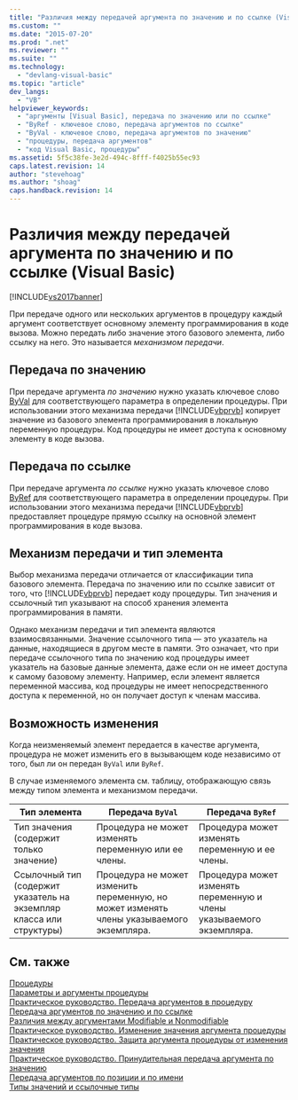 ```yaml
---
title: "Различия между передачей аргумента по значению и по ссылке (Visual Basic) | Microsoft Docs"
ms.custom: ""
ms.date: "2015-07-20"
ms.prod: ".net"
ms.reviewer: ""
ms.suite: ""
ms.technology: 
  - "devlang-visual-basic"
ms.topic: "article"
dev_langs: 
  - "VB"
helpviewer_keywords: 
  - "аргументы [Visual Basic], передача по значению или по ссылке"
  - "ByRef - ключевое слово, передача аргументов по ссылке"
  - "ByVal - ключевое слово, передача аргументов по значению"
  - "процедуры, передача аргументов"
  - "код Visual Basic, процедуры"
ms.assetid: 5f5c38fe-3e2d-494c-8fff-f4025b55ec93
caps.latest.revision: 14
author: "stevehoag"
ms.author: "shoag"
caps.handback.revision: 14
---
```

# Различия между передачей аргумента по значению и по ссылке (Visual Basic)
[!INCLUDE[vs2017banner](../../../../visual-basic/includes/vs2017banner.md)]

При передаче одного или нескольких аргументов в процедуру каждый аргумент соответствует основному элементу программирования в коде вызова.  Можно передать либо значение этого базового элемента, либо ссылку на него.  Это называется *механизмом передачи*.  
  
## Передача по значению  
 При передаче аргумента *по значению* нужно указать ключевое слово [ByVal](../../../../visual-basic/language-reference/modifiers/byval.md) для соответствующего параметра в определении процедуры.  При использовании этого механизма передачи [!INCLUDE[vbprvb](../../../../csharp/programming-guide/concepts/linq/includes/vbprvb-md.md)] копирует значение из базового элемента программирования в локальную переменную процедуры.  Код процедуры не имеет доступа к основному элементу в коде вызова.  
  
## Передача по ссылке  
 При передаче аргумента *по ссылке* нужно указать ключевое слово [ByRef](../../../../visual-basic/language-reference/modifiers/byref.md) для соответствующего параметра в определении процедуры.  При использовании этого механизма передачи [!INCLUDE[vbprvb](../../../../csharp/programming-guide/concepts/linq/includes/vbprvb-md.md)] предоставляет процедуре прямую ссылку на основной элемент программирования в коде вызова.  
  
## Механизм передачи и тип элемента  
 Выбор механизма передачи отличается от классификации типа базового элемента.  Передача по значению или по ссылке зависит от того, что [!INCLUDE[vbprvb](../../../../csharp/programming-guide/concepts/linq/includes/vbprvb-md.md)] передает коду процедуры.  Тип значения и ссылочный тип указывают на способ хранения элемента программирования в памяти.  
  
 Однако механизм передачи и тип элемента являются взаимосвязанными.  Значение ссылочного типа — это указатель на данные, находящиеся в другом месте в памяти.  Это означает, что при передаче ссылочного типа по значению код процедуры имеет указатель на базовые данные элемента, даже если он не имеет доступа к самому базовому элементу.  Например, если элемент является переменной массива, код процедуры не имеет непосредственного доступа к переменной, но он получает доступ к членам массива.  
  
## Возможность изменения  
 Когда неизменяемый элемент передается в качестве аргумента, процедура не может изменить его в вызывающем коде независимо от того, был ли он передан `ByVal` или `ByRef`.  
  
 В случае изменяемого элемента см. таблицу, отображающую связь между типом элемента и механизмом передачи.  
  
|Тип элемента|Передача `ByVal`|Передача `ByRef`|  
|------------------|----------------------|----------------------|  
|Тип значения \(содержит только значение\)|Процедура не может изменять переменную или ее члены.|Процедура может изменять переменную и ее члены.|  
|Ссылочный тип \(содержит указатель на экземпляр класса или структуры\)|Процедура не может изменить переменную, но может изменять члены указываемого экземпляра.|Процедура может изменять переменную и члены указываемого экземпляра.|  
  
## См. также  
 [Процедуры](../../../../visual-basic/programming-guide/language-features/procedures/index.md)   
 [Параметры и аргументы процедуры](../../../../visual-basic/programming-guide/language-features/procedures/procedure-parameters-and-arguments.md)   
 [Практическое руководство. Передача аргументов в процедуру](../../../../visual-basic/programming-guide/language-features/procedures/how-to-pass-arguments-to-a-procedure.md)   
 [Передача аргументов по значению и по ссылке](../../../../visual-basic/programming-guide/language-features/procedures/passing-arguments-by-value-and-by-reference.md)   
 [Различия между аргументами Modifiable и Nonmodifiable](../../../../visual-basic/programming-guide/language-features/procedures/differences-between-modifiable-and-nonmodifiable-arguments.md)   
 [Практическое руководство. Изменение значения аргумента процедуры](../../../../visual-basic/programming-guide/language-features/procedures/how-to-change-the-value-of-a-procedure-argument.md)   
 [Практическое руководство. Защита аргумента процедуры от изменения значения](../../../../visual-basic/programming-guide/language-features/procedures/how-to-protect-a-procedure-argument-against-value-changes.md)   
 [Практическое руководство. Принудительная передача аргумента по значению](../../../../visual-basic/programming-guide/language-features/procedures/how-to-force-an-argument-to-be-passed-by-value.md)   
 [Передача аргументов по позиции и по имени](../../../../visual-basic/programming-guide/language-features/procedures/passing-arguments-by-position-and-by-name.md)   
 [Типы значений и ссылочные типы](../../../../visual-basic/programming-guide/language-features/data-types/value-types-and-reference-types.md)